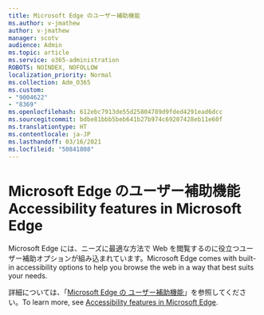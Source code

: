 ```yaml
---
title: Microsoft Edge のユーザー補助機能
ms.author: v-jmathew
author: v-jmathew
manager: scotv
audience: Admin
ms.topic: article
ms.service: o365-administration
ROBOTS: NOINDEX, NOFOLLOW
localization_priority: Normal
ms.collection: Adm_O365
ms.custom:
- "9004622"
- "8369"
ms.openlocfilehash: 612ebc7913de55d25804789d9fded4291ead6dcc
ms.sourcegitcommit: bdbe81bbb5beb641b27b974c69207428eb11e60f
ms.translationtype: HT
ms.contentlocale: ja-JP
ms.lasthandoff: 03/16/2021
ms.locfileid: "50841808"
---
```

# <a name="accessibility-features-in-microsoft-edge"></a><span data-ttu-id="462a8-102">Microsoft Edge のユーザー補助機能</span><span class="sxs-lookup"><span data-stu-id="462a8-102">Accessibility features in Microsoft Edge</span></span>

<span data-ttu-id="462a8-103">Microsoft Edge には、ニーズに最適な方法で Web を閲覧するのに役立つユーザー補助オプションが組み込まれています。</span><span class="sxs-lookup"><span data-stu-id="462a8-103">Microsoft Edge comes with built-in accessibility options to help you browse the web in a way that best suits your needs.</span></span>

<span data-ttu-id="462a8-104">詳細については、「[Microsoft Edge の ユーザー補助機能](https://go.microsoft.com/fwlink/?linkid=2153648)」を参照してください。</span><span class="sxs-lookup"><span data-stu-id="462a8-104">To learn more, see [Accessibility features in Microsoft Edge](https://go.microsoft.com/fwlink/?linkid=2153648).</span></span>
